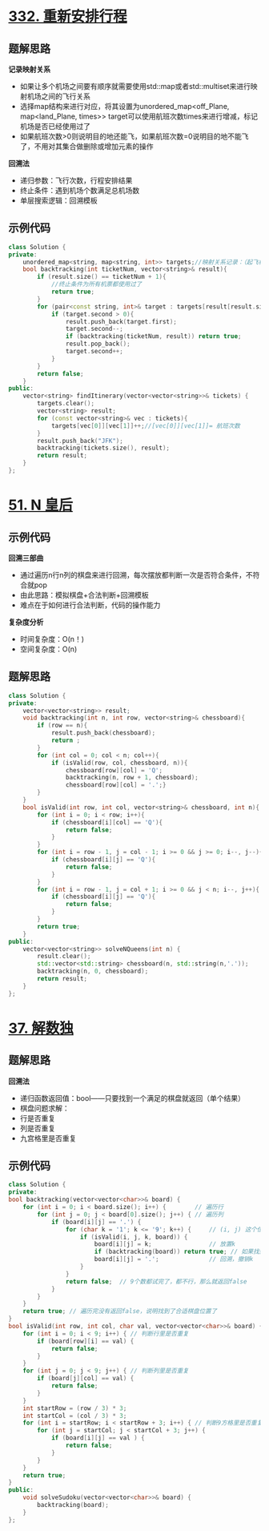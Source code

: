 # [332. 重新安排行程](https://leetcode.cn/problems/reconstruct-itinerary/)

## 题解思路

**记录映射关系**

- 如果让多个机场之间要有顺序就需要使用std::map或者std::multiset来进行映射机场之间的飞行关系
- 选择map结构来进行对应，将其设置为unordered_map<off_Plane, map<land_Plane, times>> target可以使用航班次数times来进行增减，标记机场是否已经使用过了
- 如果航班次数>0则说明目的地还能飞，如果航班次数=0说明目的地不能飞了，不用对其集合做删除或增加元素的操作

**回溯法**

- 递归参数：飞行次数，行程安排结果
- 终止条件：遇到机场个数满足总机场数
- 单层搜索逻辑：回溯模板

## 示例代码

```C++
class Solution {
private:
    unordered_map<string, map<string, int>> targets;//映射关系记录：（起飞机场，（降落机场，航班次数））
    bool backtracking(int ticketNum, vector<string>& result){
        if (result.size() == ticketNum + 1){
            //终止条件为所有机票都使用过了
            return true;
        }
        for (pair<const string, int>& target : targets[result[result.size() - 1]]){
            if (target.second > 0){
                result.push_back(target.first);
                target.second--;
                if (backtracking(ticketNum, result)) return true;
                result.pop_back();
                target.second++;
            }
        }
        return false;
    }
public:
    vector<string> findItinerary(vector<vector<string>>& tickets) {
        targets.clear();
        vector<string> result;
        for (const vector<string>& vec : tickets){
            targets[vec[0]][vec[1]]++;//[vec[0]][vec[1]]= 航班次数
        }
        result.push_back("JFK");
        backtracking(tickets.size(), result);
        return result;
    }
};
```

# [51. N 皇后](https://leetcode.cn/problems/n-queens/)

## 示例代码

**回溯三部曲**

- 通过遍历n行n列的棋盘来进行回溯，每次摆放都判断一次是否符合条件，不符合就pop
- 由此思路：模拟棋盘+合法判断+回溯模板
- 难点在于如何进行合法判断，代码的操作能力

**复杂度分析**

- 时间复杂度：O(n！)
- 空间复杂度：O(n)

## 题解思路

```C++
class Solution {
private:
    vector<vector<string>> result;
    void backtracking(int n, int row, vector<string>& chessboard){
        if (row == n){
            result.push_back(chessboard);
            return ;
        }
        for (int col = 0; col < n; col++){
            if (isValid(row, col, chessboard, n)){
                chessboard[row][col] = 'Q';
                backtracking(n, row + 1, chessboard);
                chessboard[row][col] = '.';}
        }
    }
    bool isValid(int row, int col, vector<string>& chessboard, int n){
        for (int i = 0; i < row; i++){
            if (chessboard[i][col] == 'Q'){
                return false;
            }
        }
        for (int i = row - 1, j = col - 1; i >= 0 && j >= 0; i--, j--){
            if (chessboard[i][j] == 'Q'){
                return false;
            }
        }
        for (int i = row - 1, j = col + 1; i >= 0 && j < n; i--, j++){
            if (chessboard[i][j] == 'Q'){
                return false;
            }
        }
        return true;
    }
public:
    vector<vector<string>> solveNQueens(int n) {
        result.clear();
        std::vector<std::string> chessboard(n, std::string(n,'.'));
        backtracking(n, 0, chessboard);
        return result;
    }
};
```

# [37. 解数独 ](https://leetcode.cn/problems/sudoku-solver/)

## 题解思路

**回溯法**

- 递归函数返回值：bool——只要找到一个满足的棋盘就返回（单个结果）
-  棋盘问题求解：
  - 行是否重复
  - 列是否重复
  - 九宫格里是否重复

## 示例代码

```C++
class Solution {
private:
bool backtracking(vector<vector<char>>& board) {
    for (int i = 0; i < board.size(); i++) {        // 遍历行
        for (int j = 0; j < board[0].size(); j++) { // 遍历列
            if (board[i][j] == '.') {
                for (char k = '1'; k <= '9'; k++) {     // (i, j) 这个位置放k是否合适
                    if (isValid(i, j, k, board)) {
                        board[i][j] = k;                // 放置k
                        if (backtracking(board)) return true; // 如果找到合适一组立刻返回
                        board[i][j] = '.';              // 回溯，撤销k
                    }
                }
                return false;  // 9个数都试完了，都不行，那么就返回false
            }
        }
    }
    return true; // 遍历完没有返回false，说明找到了合适棋盘位置了
}
bool isValid(int row, int col, char val, vector<vector<char>>& board) {
    for (int i = 0; i < 9; i++) { // 判断行里是否重复
        if (board[row][i] == val) {
            return false;
        }
    }
    for (int j = 0; j < 9; j++) { // 判断列里是否重复
        if (board[j][col] == val) {
            return false;
        }
    }
    int startRow = (row / 3) * 3;
    int startCol = (col / 3) * 3;
    for (int i = startRow; i < startRow + 3; i++) { // 判断9方格里是否重复
        for (int j = startCol; j < startCol + 3; j++) {
            if (board[i][j] == val ) {
                return false;
            }
        }
    }
    return true;
}
public:
    void solveSudoku(vector<vector<char>>& board) {
        backtracking(board);
    }
};

```

